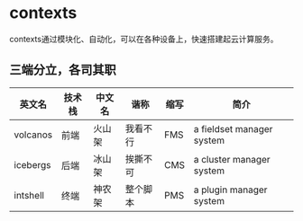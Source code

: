 # contexts

contexts通过模块化、自动化，可以在各种设备上，快速搭建起云计算服务。

## 三端分立，各司其职
|英文名   |技术栈|中文名 |谐称     |缩写|简介|
|---------|------|-------|---------|----|----|
|volcanos |前端  |火山架 |我看不行 |FMS |a fieldset manager system
|icebergs |后端  |冰山架 |挨撕不可 |CMS |a cluster manager system
|intshell |终端  |神农架 |整个脚本 |PMS |a plugin manager system

